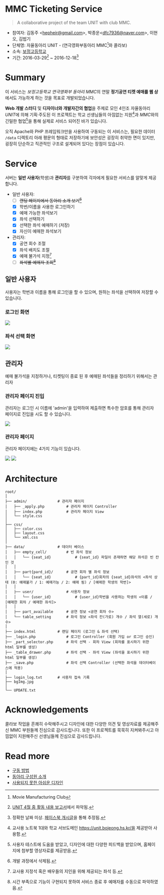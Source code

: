 # MMC Ticketing Service

> A collaborative project of the team UNIT with club MMC.

- 참여자: 김동주 <<hepheir@gmail.com>>, 박종운<<dfc7936@naver.com>>, 이현오, 김법기
- 단체명: 자율동아리 UNIT - (연극영화부동아리 MMC[^mmc-stands-for]와 콜라보)
- 소속: [보정고등학교](https://bojeong.hs.kr/)
- 기간: 2016-03-29[^properties-1] ~ 2016-12-18[^properties-2]

[^mmc-stands-for]: Movie Manufacturing Club

[^properties-1]: [UNIT 4월 중 활동 내용 보고서](https://project-unit.tistory.com/8)에서 파악됨.
[^properties-2]: 정확한 날짜 미상. [페이스북 개시글](https://www.facebook.com/hepheir/posts/pfbid02uDRYYEVXqWVW196RYH4SqynBTBAGwhsEYJV8y9BrF5fCMami3LAuHLqhAhzUpAHal)을 통해 추정됨.

# Summary

이 서비스는 *보정고등학교 연극영화부 동아리 MMC*의 연말 **정기공연 티켓 예매를 웹 상**에서도 가능하게 하는 것을 목표로 개발되었습니다.

**Web 개발 스터디** 및 **디자이너와 개발자간의 협업**을 주제로 모인 4인조 자율동아리 *UNIT*에 의해 기획·주도된 이 프로젝트는 학교 선생님들의 아낌없는 지원[^summary-1]과 *MMC*와의 긴밀한 협업[^summary-2]을 통해 실제로 서비스 되어진 바가 있습니다.

[^summary-1]: 교사용 노트북 1대와 학교 서브도메인 https://unit.bojeong.hs.kr/을 제공받아 사용함.
[^summary-2]: 사용자 테스트에 도움을 받았고, 디자인에 대한 다양한 피드백을 받았으며, 홈페이지에 첨부할 영상자료를 제공받음.

오직 Apache와 PHP 프레임워크만을 사용하여 구동되는 이 서비스는, 필요한 데이터 `/data` 디렉토리 아래 평문의 형태로 저장하기에 보안성은 굉장히 취약한 면이 있지만, 굉장히 단순하고 직관적인 구조로 설계되어 있다는 장점이 있습니다.

# Service

서버는 **일반 사용자**(학생)과 **관리자**를 구분하여 각자에게 필요한 서비스를 알맞게 제공합니다.

- 일반 사용자:
    - [ ] ~~랜딩 페이지에서 동아리 소개 보기[^service-structure-1]~~
    - [x] 학번/이름을 사용한 로그인하기
    - [x] 예매 가능한 좌석보기
    - [x] 좌석 선택하기
    - [x] 선택한 좌석 예매하기 (저장)
    - [x] 자신이 예매한 좌석보기

- 관리자:
    - [x] 공연 회수 조절
    - [x] 좌석 배치도 조절
    - [x] 예매 불가석 지정[^service-structure-2]
    - [ ] ~~좌석별 예매자 조회[^service-structure-3]~~

[^service-structure-1]: 개발 과정에서 삭제됨.
[^service-structure-2]: 교사용 지정석 혹은 배우들의 지인을 위해 제공되는 좌석 등.
[^service-structure-3]: 시간 부족으로 기능이 구현되지 못하여 서비스 종료 후 예매자를 수동으로 파악하였음.

## 일반 사용자

사용자는 학번과 이름을 통해 로그인을 할 수 있으며, 원하는 좌석을 선택하여 저장할 수 있습니다.

### 로그인 화면

![](/images/login-page.png)

### 좌석 선택 화면

![](/images/seat-selection.png)


## 관리자

예매 불가석을 지정하거나, 티켓팅이 종료 된 후 예매된 좌석들을 정리하기 위해서는 관리자

### 관리자 페이지 진입

관리자는 로그인 시 이름에 'admin'을 입력하여 제출하면 특수한 암호를 통해 관리자 페이지로 진입을 시도 할 수 있습니다.

![](/images/how-to-open-admin-page.png)

### 관리자 페이지

관리자 페이지에는 4가지 기능이 있습니다.

![](/images/admin-page.png)
![](/images/admin-page_empty.png)

# Architecture

```text
root/
│
├── admin/              # 관리자 페이지
│   ├── _apply.php          # 관리자 페이지 Controller
│   ├── index.php           # 관리자 페이지 View
│   └── style.css
│
├── css/
│   ├── color.css
│   ├── layout.css
│   └── xml.css
│
├── data/               # 데이터 베이스
│   ├── empty_cell/         # 빈 좌석 정보
│   │   └── {seat_id}           # {seat_id} 파일이 존재하면 해당 좌석은 빈 칸인 것
│   │
│   ├── part{pard_id}/      # 공연 회차 별 좌석 정보
│   │   └── {seat_id}           # {part_id}회차의 {seat_id}좌석의 <좌석 상태 (0: 예매불가 / 1: 예매가능 / 2: 예매 됨) / [예매한 학생의 학번]>
│   │
│   ├── user/               # 사용자 정보
│   │   └── {user_id}           # {user_id}학번을 사용하는 학생의 <이름 / [예매한 회차 / 예매한 좌석]>
│   │
│   ├── part_available      # 공연 정보 <공연 회차 수>
│   └── table_setting       # 좌석 정보 <좌석 칸(가로) 개수 / 좌석 열(세로) 개수>
│
├── index.html          # 랜딩 페이지 (로그인 & 좌석 선택)
├── _login.php              # 로그인 Controller (회원 가입 or 로그인 승인)
├── _part_selector.php      # 좌석 선택 - 회차 View (회차를 표시하기 위한 html 일부를 생성)
├── _table_drawer.php       # 좌석 선택 - 좌석 View (좌석을 표시하기 위한 html 일부를 생성)
├── _save.php               # 좌석 선택 Controller (선택한 좌석을 데이터베이스에 적용)
│
├── login_log.txt       # 사용자 접속 기록
├── bgImg.jpg
│
└── UPDATE.txt
```

# Acknowledgements

콜라보 작업을 흔쾌히 수락해주시고 디자인에 대한 다양한 의견 및 영상자료를 제공해주신 MMC 부원들께 진심으로 감사드립니다. 또한 이 프로젝트를 묵묵히 지켜봐주시고 아낌없이 지원해주신 선생님들께 진심으로 감사드립니다.

# Read more

- [구동 방법](/docs/installation.md)
- [동아리 구성원 소개](/docs/unit-members.md)
- [사용되지 못한 아쉬운 디자인](/docs/unused-designs.md)
